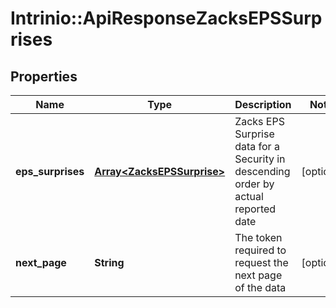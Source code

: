 # Intrinio::ApiResponseZacksEPSSurprises

## Properties
Name | Type | Description | Notes
------------ | ------------- | ------------- | -------------
**eps_surprises** | [**Array&lt;ZacksEPSSurprise&gt;**](ZacksEPSSurprise.md) | Zacks EPS Surprise data for a Security in descending order by actual reported date | [optional] 
**next_page** | **String** | The token required to request the next page of the data | [optional] 


